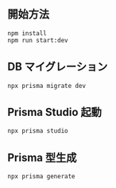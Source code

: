## 開始方法

```
npm install
npm run start:dev
```

## DB マイグレーション

```
npx prisma migrate dev
```

## Prisma Studio 起動

```
npx prisma studio
```

## Prisma 型生成

```
npx prisma generate
```
